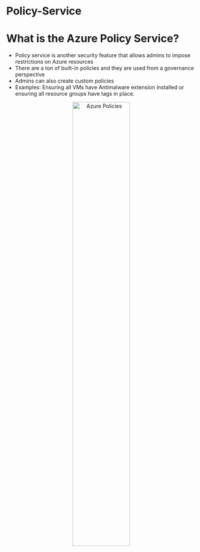 # Policy-Service

# What is the Azure Policy Service?
- Policy service is another security feature that allows admins to impose restrictions on Azure resources
- There are a ton of built-in policies and they are used from a governance perspective
- Admins can also create custom policies
- Examples: Ensuring all VMs have Antimalware extension installed or ensuring all resource groups have tags in place.

<p align="center">
  
<img src="https://user-images.githubusercontent.com/104326475/175575028-8e26cacd-74f1-478b-b91c-450aadd351a5.png" height="55%" width="55%" alt="Azure Policies"/>

<p/>


